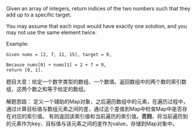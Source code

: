 Given an array of integers, return indices of the two numbers such that they add up to a specific target.

You may assume that each input would have exactly one solution, and you may not use the same element twice.

Example:
```
Given nums = [2, 7, 11, 15], target = 9,

Because nums[0] + nums[1] = 2 + 7 = 9,
return [0, 1].
```
题目大意：给定一个数字类型的数组、一个数值。返回数组中的两个数的索引数组，这两个数之和等于给定的数组。  

解题思路：
定义一个辅助的Map对象，之后遍历数组中的元素，在遍历过程中，通过计算目标值与数组元素之间的差，通过这个差值到Map中检查Map中是否存在对应的索引值。
有则返回该索引值和当前遍历的索引值。**否则**，将当前遍历到的元素作为key、目标值与该元素之间的差作为value，存储到Map对象中。